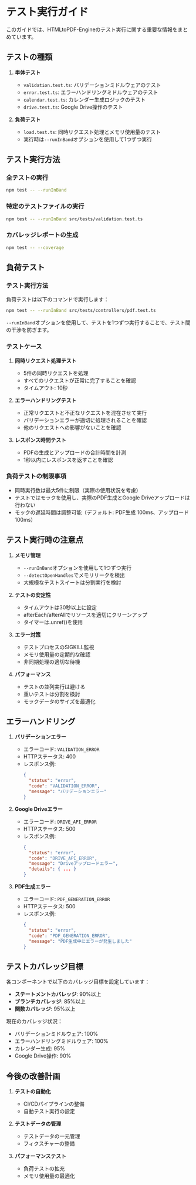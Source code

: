 # テスト実行ガイド

このガイドでは、HTMLtoPDF-Engineのテスト実行に関する重要な情報をまとめています。

## テストの種類

1. **単体テスト**
   - `validation.test.ts`: バリデーションミドルウェアのテスト
   - `error.test.ts`: エラーハンドリングミドルウェアのテスト
   - `calendar.test.ts`: カレンダー生成ロジックのテスト
   - `drive.test.ts`: Google Drive操作のテスト

2. **負荷テスト**
   - `load.test.ts`: 同時リクエスト処理とメモリ使用量のテスト
   - 実行時は`--runInBand`オプションを使用して1つずつ実行

## テスト実行方法

### 全テストの実行
```bash
npm test -- --runInBand
```

### 特定のテストファイルの実行
```bash
npm test -- --runInBand src/tests/validation.test.ts
```

### カバレッジレポートの生成
```bash
npm test -- --coverage
```

## 負荷テスト

### テスト実行方法

負荷テストは以下のコマンドで実行します：

```bash
npm test -- --runInBand src/tests/controllers/pdf.test.ts
```

`--runInBand`オプションを使用して、テストを1つずつ実行することで、テスト間の干渉を防ぎます。

### テストケース

1. **同時リクエスト処理テスト**
   - 5件の同時リクエストを処理
   - すべてのリクエストが正常に完了することを確認
   - タイムアウト: 10秒

2. **エラーハンドリングテスト**
   - 正常リクエストと不正なリクエストを混在させて実行
   - バリデーションエラーが適切に処理されることを確認
   - 他のリクエストへの影響がないことを確認

3. **レスポンス時間テスト**
   - PDFの生成とアップロードの合計時間を計測
   - 1秒以内にレスポンスを返すことを確認

### 負荷テストの制限事項

- 同時実行数は最大5件に制限（実際の使用状況を考慮）
- テストではモックを使用し、実際のPDF生成とGoogle Driveアップロードは行わない
- モックの遅延時間は調整可能（デフォルト: PDF生成 100ms、アップロード 100ms）

## テスト実行時の注意点

1. **メモリ管理**
   - `--runInBand`オプションを使用して1つずつ実行
   - `--detectOpenHandles`でメモリリークを検出
   - 大規模なテストスイートは分割実行を検討

2. **テストの安定性**
   - タイムアウトは30秒以上に設定
   - afterEach/afterAllでリソースを適切にクリーンアップ
   - タイマーは.unref()を使用

3. **エラー対策**
   - テストプロセスのSIGKILL監視
   - メモリ使用量の定期的な確認
   - 非同期処理の適切な待機

4. **パフォーマンス**
   - テストの並列実行は避ける
   - 重いテストは分割を検討
   - モックデータのサイズを最適化

## エラーハンドリング

1. **バリデーションエラー**
   - エラーコード: `VALIDATION_ERROR`
   - HTTPステータス: 400
   - レスポンス例:
     ```json
     {
       "status": "error",
       "code": "VALIDATION_ERROR",
       "message": "バリデーションエラー"
     }
     ```

2. **Google Driveエラー**
   - エラーコード: `DRIVE_API_ERROR`
   - HTTPステータス: 500
   - レスポンス例:
     ```json
     {
       "status": "error",
       "code": "DRIVE_API_ERROR",
       "message": "Driveアップロードエラー",
       "details": { ... }
     }
     ```

3. **PDF生成エラー**
   - エラーコード: `PDF_GENERATION_ERROR`
   - HTTPステータス: 500
   - レスポンス例:
     ```json
     {
       "status": "error",
       "code": "PDF_GENERATION_ERROR",
       "message": "PDF生成中にエラーが発生しました"
     }
     ```

## テストカバレッジ目標

各コンポーネントで以下のカバレッジ目標を設定しています：

- **ステートメントカバレッジ**: 90%以上
- **ブランチカバレッジ**: 85%以上
- **関数カバレッジ**: 95%以上

現在のカバレッジ状況：

- バリデーションミドルウェア: 100%
- エラーハンドリングミドルウェア: 100%
- カレンダー生成: 95%
- Google Drive操作: 90%

## 今後の改善計画

1. **テストの自動化**
   - CI/CDパイプラインの整備
   - 自動テスト実行の設定

2. **テストデータの管理**
   - テストデータの一元管理
   - フィクスチャーの整備

3. **パフォーマンステスト**
   - 負荷テストの拡充
   - メモリ使用量の最適化
